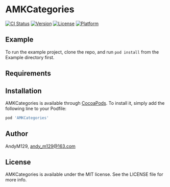 # AMKCategories

[![CI Status](https://img.shields.io/travis/AndyM129/AMKCategories.svg?style=flat)](https://travis-ci.org/AndyM129/AMKCategories)
[![Version](https://img.shields.io/cocoapods/v/AMKCategories.svg?style=flat)](https://cocoapods.org/pods/AMKCategories)
[![License](https://img.shields.io/cocoapods/l/AMKCategories.svg?style=flat)](https://cocoapods.org/pods/AMKCategories)
[![Platform](https://img.shields.io/cocoapods/p/AMKCategories.svg?style=flat)](https://cocoapods.org/pods/AMKCategories)

## Example

To run the example project, clone the repo, and run `pod install` from the Example directory first.

## Requirements

## Installation

AMKCategories is available through [CocoaPods](https://cocoapods.org). To install
it, simply add the following line to your Podfile:

```ruby
pod 'AMKCategories'
```

## Author

AndyM129, andy_m129@163.com

## License

AMKCategories is available under the MIT license. See the LICENSE file for more info.
